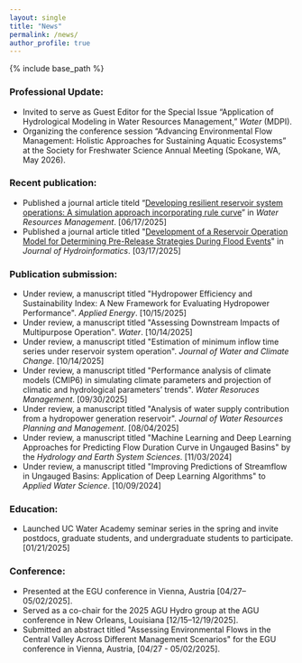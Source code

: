 ```yaml
---
layout: single
title: "News"
permalink: /news/
author_profile: true
---
```


{% include base_path %}

### Professional Update:
* Invited to serve as Guest Editor for the Special Issue “Application of Hydrological Modeling in Water Resources Management,” *Water* (MDPI).  
* Organizing the conference session “Advancing Environmental Flow Management: Holistic Approaches for Sustaining Aquatic Ecosystems” at the Society for Freshwater Science Annual Meeting (Spokane, WA, May 2026).

### Recent publication:
* Published a journal article titeld “[Developing resilient reservoir system operations: A simulation approach incorporating rule curve](https://doi.org/10.1007/s11269-025-04280-w)” in _Water Resources Management_. [06/17/2025] 
* Published a journal article titled "[Development of a Reservoir Operation Model for Determining Pre-Release Strategies During Flood Events](https://doi.org/10.2166/hydro.2025.262)" in _Journal of Hydroinformatics_. [03/17/2025]

### Publication submission:
* Under review, a manuscript titled "Hydropower Efficiency and Sustainability Index: A New Framework for Evaluating Hydropower Performance". _Applied Energy_. [10/15/2025]
* Under review, a manuscript titled "Assessing Downstream Impacts of Multipurpose Operation". _Water_. [10/14/2025]
* Under review, a manuscript titled "Estimation of minimum inflow time series under reservoir system operation". _Journal of Water and Climate Change_. [10/14/2025]
* Under review, a manuscript titled "Performance analysis of climate models (CMIP6) in simulating climate parameters and projection of climatic and hydrological parameters’ trends". _Water Resoruces Management_. [09/30/2025]
* Under review, a manuscript titled "Analysis of water supply contribution from a hydropower generation reservoir". _Journal of Water Resources Planning and Management_. [08/04/2025]
* Under review, a manuscript titled "Machine Learning and Deep Learning Approaches for Predicting Flow Duration Curve in Ungauged Basins" by the _Hydrology and Earth System Sciences_. [11/03/2024]
* Under review, a manuscript titled "Improving Predictions of Streamflow in Ungauged Basins: Application of Deep Learning Algorithms" to _Applied Water Science_. [10/09/2024]

### Education:
* Launched UC Water Academy seminar series in the spring and invite postdocs, graduate students, and undergraduate students to participate. [01/21/2025]

### Conference:
* Presented at the EGU conference in Vienna, Austria [04/27–05/02/2025].
* Served as a co-chair for the 2025 AGU Hydro group at the AGU conference in New Orleans, Louisiana [12/15–12/19/2025].
* Submitted an abstract titled "Assessing Environmental Flows in the Central Valley Across Different Management Scenarios" for the EGU conference in Vienna, Austria, [04/27 - 05/02/2025]. 
